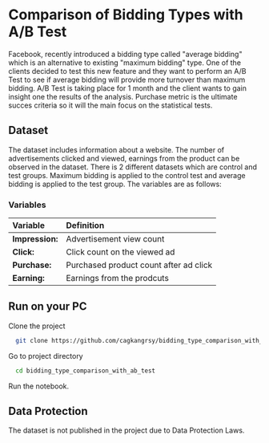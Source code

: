 
# Comparison of Bidding Types with A/B Test

Facebook, recently introduced a bidding type called "average bidding" which is an alternative to existing "maximum bidding" type. One of the clients decided to test this new feature and they want to perform an A/B Test to see if average bidding will provide more turnover than maximum bidding. A/B Test is taking place for 1 month and the client wants to gain insight one the results of the analysis. Purchase metric is the ultimate succes criteria so it will the main focus on the statistical tests.


## Dataset 
The dataset includes information about a website. The number of advertisements clicked and viewed, earnings from the product can be observed in the dataset. There is 2 different datasets which are control and test groups. Maximum bidding is applied to the control test and average bidding is applied to the test group. The variables are as follows:

### Variables

| **Variable** | **Definition** |
| :-------- | :------- | 
| **Impression:** | Advertisement view count |
| **Click:** | Click count on the viewed ad |
| **Purchase:** | Purchased product count after ad click |
| **Earning:** | Earnings from the prodcuts |

## Run on your PC

Clone the project

```bash
  git clone https://github.com/cagkangrsy/bidding_type_comparison_with_ab_test
```

Go to project directory

```bash
  cd bidding_type_comparison_with_ab_test
```

Run the notebook.

## Data Protection

The dataset is not published in the project due to Data Protection Laws.
